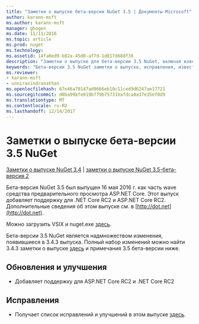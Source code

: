 ```yaml
---
title: "Заметки о выпуске бета-версии NuGet 3.5 | Документы Microsoft"
author: karann-msft
ms.author: karann-msft
manager: ghogen
ms.date: 11/11/2016
ms.topic: article
ms.prod: nuget
ms.technology: 
ms.assetid: 14fa0ed9-b82a-45d0-af7d-1d817d68df38
description: "Заметки о выпуске для бета-версии 3.5 NuGet, включая известные проблемы, исправленные ошибки, добавленные функции и DCR."
keywords: "Бета-версии 3.5 NuGet заметки о выпуске, исправления, известными проблемами, добавлены функции, DCR"
ms.reviewer:
- karann-msft
- unniravindranathan
ms.openlocfilehash: 67e46a70147ad9666eb10c11ced9d6247ae17721
ms.sourcegitcommit: d0ba99bfe019b779b75731bafdca8a37e35ef0d9
ms.translationtype: MT
ms.contentlocale: ru-RU
ms.lasthandoff: 12/14/2017
---
```

# <a name="nuget-35-beta-release-notes"></a>Заметки о выпуске бета-версии 3.5 NuGet

[Заметки о выпуске NuGet 3.4](../release-notes/nuget-3.4.md) | [заметки о выпуске NuGet 3.5-бета-версия 2](../release-notes/nuget-3.5-Beta2.md)

Бета-версия NuGet 3.5 был выпущен 16 мая 2016 г. как часть wave средства предварительного просмотра ASP.NET Core. Этот выпуск добавляет поддержку для .NET Core RC2 и ASP.NET Core RC2. Дополнительные сведения об этом выпуске см. в [http://dot.net](http://dot.net).

Можно загрузить VSIX и nuget.exe [здесь](https://dist.nuget.org/index.html).

Бета-версии 3.5 NuGet является надмножеством изменения, появившиеся в 3.4.3 выпуска. Полный набор изменений можно найти 3.4.3 заметки о выпуске [здесь](https://github.com/NuGet/Home/issues?q=is%3Aissue+milestone%3A3.4.3+is%3Aclosed) и примечания 3.5 бета-версии ниже.

## <a name="updates-and-improvements"></a>Обновления и улучшения

* Добавляет поддержку для ASP.NET Core RC2 и .NET Core RC2

## <a name="fixes"></a>Исправления

* Получает список исправлений и улучшений в этом выпуске [здесь](https://github.com/NuGet/Home/issues?q=is%3Aissue+milestone%3A%223.5+Beta%22+is%3Aclosed).
